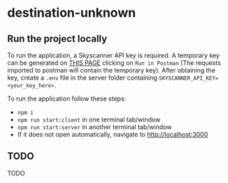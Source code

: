 # destination-unknown

## Run the project locally

To run the application, a Skyscanner API key is required. A temporary key can be generated on [THIS PAGE](https://skyscanner.github.io/slate/#flights-browse-prices) clicking on `Run in Postman` (The requests imported to postman will contain the temporary key). After obtaining the key, create a `.env` file in the server folder containing `SKYSCANNER_API_KEY=<your_key_here>`.

To run the application follow these steps:

- `npm i`
- `npm run start:client` in one terminal tab/window
- `npm run start:server` in another terminal tab/window
- If it does not open automatically, navigate to [http://localhost:3000](http://localhost:3000)

## TODO

TODO
